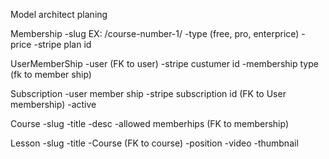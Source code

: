 Model architect planing

Membership
    -slug EX: /course-number-1/
    -type (free, pro, enterprice)
    -price
    -stripe plan id

UserMemberShip
    -user (FK to user)
    -stripe custumer id
    -membership type (fk to member ship)

Subscription 
    -user member ship
    -stripe subscription id (FK to User membership)
    -active

Course
    -slug
    -title
    -desc
    -allowed memberhips (FK to membership)

Lesson
    -slug
    -title
    -Course (FK to course)
    -position
    -video
    -thumbnail
